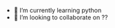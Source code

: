 
- 🌱 I’m currently learning python
- 💞️ I’m looking to collaborate on ??



<!---
uclmlmr/uclmlmr is a ✨ special ✨ repository because its `README.md` (this file) appears on your GitHub profile.
You can click the Preview link to take a look at your changes.
--->
